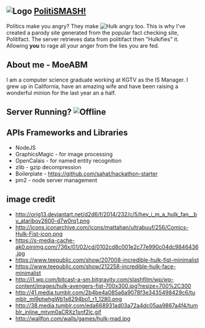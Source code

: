 

![Logo](http://169.44.56.236:3000/images/pf-national-logo.png "Logo")
[PolitiSMASH!](http://169.44.56.236:3000/)
---

Politics make you angry? They make ![Hulk](http://169.44.56.236:3000/images/hulk.png "HULK") angry too. This is why I've created a parody site generated from the popular fact checking site, Politifact. The server retrieves data from politifact then "Hulkifies" it. Allowing **you** to rage all your anger from the lies you are fed.  

## About me - MoeABM
I am a computer science graduate working at KGTV as the IS Manager. I grew up in California, have an amazing wife and have been raising a wonderful minion for the last year an a half.


## Server Running? ![Offline](http://169.44.56.236:3000/images/online_icon.gif "Check")

## APIs Frameworks and Libraries
 - NodeJS
 - GraphicsMagic - for image processing
 - OpenCalais - for named entity recognition
 - zlib - gzip decompression
 - Boilerplate - https://github.com/sahat/hackathon-starter
 - pm2 - node server management


## image credit
 - http://orig13.deviantart.net/d2d6/f/2014/232/c/5/hey_i_m_a_hulk_fan__by_atariboy2600-d7w0rq1.png
 - http://icons.iconarchive.com/icons/mattahan/ultrabuuf/256/Comics-Hulk-Fist-icon.png
 - https://s-media-cache-ak0.pinimg.com/736x/01/02/cd/0102cd8c001e2c77e990c04dc9846436.jpg
 - https://www.teepublic.com/show/207008-incredible-hulk-fist-minimalist
 - https://www.teepublic.com/show/212258-incredible-hulk-face-minimalist
 - http://i1.wp.com/bitcast-a-sm.bitgravity.com/slashfilm/wp/wp-content/images/hulk-avengers-fist-700x300.jpg?resize=700%2C300
 - http://41.media.tumblr.com/2b4be4a085a6a9078f3e3435498429c6/tumblr_ml9ptwhgWb1s6294bo1_r1_1280.png
 - http://38.media.tumblr.com/eda668931ad03a72a4dc05aa9867a4f4/tumblr_inline_mtym0aCRXz1snf2lc.gif
 - http://wallfon.com/walls/games/hulk-mad.jpg
